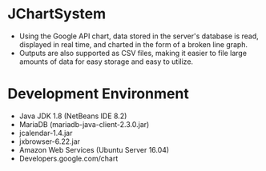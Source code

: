 # JChartSystem
- Using the Google API chart, data stored in the server's database is read, displayed in real time, and charted in the form of a broken line graph. 
- Outputs are also supported as CSV files, making it easier to file large amounts of data for easy storage and easy to utilize.

# Development Environment
- Java JDK 1.8 (NetBeans IDE 8.2)
- MariaDB (mariadb-java-client-2.3.0.jar)
- jcalendar-1.4.jar
- jxbrowser-6.22.jar
- Amazon Web Services (Ubuntu Server 16.04)
- Developers.google.com/chart
